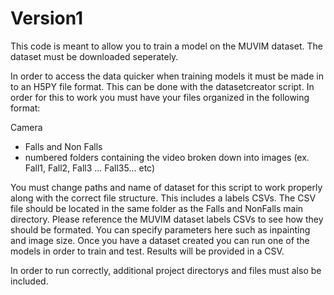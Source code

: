 # Version1
 
This code is meant to allow you to train a model on the MUVIM dataset. The dataset must be downloaded seperately.

In order to access the data quicker when training models it must be made in to an H5PY file format. This can be done with the datasetcreator script. In order for this to work you must have your files organized in the following format:

Camera
- Falls and Non Falls
 - numbered folders containing the video broken down into images
 (ex. Fall1, Fall2, Fall3 ... Fall35... etc) 

You must change paths and name of dataset for this script to work properly along with the correct file structure. This includes a labels CSVs. The CSV file should be located in the same folder as the Falls and NonFalls main directory. Please reference the MUVIM dataset labels CSVs to see how they should be formated. You can specify parameters here such as inpainting and image size.
Once you have a dataset created you can run one of the models in order to train and test. Results will be provided in a CSV.

In order to run correctly, additional project directorys and files must also be included.
